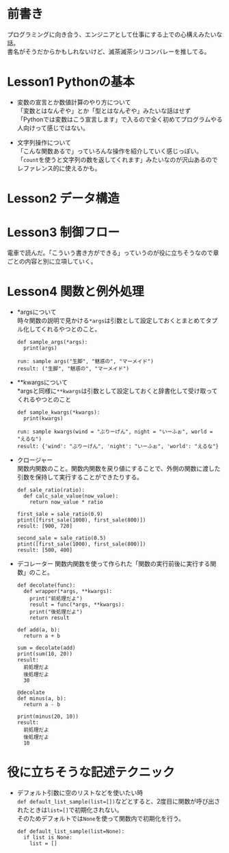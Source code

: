 # 前書き
プログラミングに向き合う、エンジニアとして仕事にする上での心構えみたいな話。  
書名がそうだからかもしれないけど、滅茶滅茶シリコンバレーを推してる。

# Lesson1 Pythonの基本
- 変数の宣言とか数値計算のやり方について  
「変数とはなんぞや」とか「型とはなんぞや」みたいな話はせず  
「Pythonでは変数はこう宣言します」で入るので全く初めてプログラムやる人向けって感じではない。

- 文字列操作について  
  「こんな関数あるで」っていろんな操作を紹介していく感じっぽい。  
  「`count`を使うと文字列の数を返してくれます」みたいなのが沢山あるのでレファレンス的に使えるかも。

# Lesson2 データ構造
# Lesson3 制御フロー
電車で読んだ。「こういう書き方ができる」っていうのが役に立ちそうなので章ごとの内容と別に立項していく。

# Lesson4 関数と例外処理
- *argsについて  
  時々関数の説明で見かける`*args`は引数として設定しておくとまとめてタプル化してくれるやつとのこと。
  ~~~
  def sample_args(*args):
    print(args)

  run: sample args("生脚", "魅惑の", "マーメイド")
  result: ("生脚", "魅惑の", "マーメイド")
  ~~~
  
- **kwargsについて  
  *argsと同様に`**kwargs`は引数として設定しておくと辞書化して受け取ってくれるやつとのこと
  ~~~
  def sample_kwargs(*kwargs):
    print(kwargs)

  run: sample kwargs(wind = "ぶりーげん", night = "いーふぉ", world = "えるな")
  result: {'wind': "ぶりーげん", 'night': "いーふぉ", 'world': "えるな"}
  ~~~

- クロージャー  
  関数内関数のこと。関数内関数を戻り値にすることで、外側の関数に渡した引数を保持して実行することができたりする。
  ~~~
  def sale_ratio(ratio):
    def calc_sale_value(now_value):
      return now_value * ratio

  first_sale = sale_ratio(0.9)
  ptint([first_sale(1000), first_sale(800)])
  result: [900, 720]

  second_sale = sale_ratio(0.5)
  ptint([first_sale(1000), first_sale(800)])
  result: [500, 400]
  ~~~

- デコレーター
  関数内関数を使って作られた「関数の実行前後に実行する関数」のこと。
  ~~~
  def decolate(func):
    def wrapper(*args, **kwargs):
      print("前処理だよ")
      result = func(*args, **kwargs):
      print("後処理だよ")
      return result

  def add(a, b):
    return a + b

  sum = decolate(add)
  print(sum(10, 20))
  result:
    前処理だよ
    後処理だよ
    30

  @decolate
  def minus(a, b):
    return a - b

  print(minus(20, 10))
  result:
    前処理だよ
    後処理だよ
    10
  ~~~

# 役に立ちそうな記述テクニック
- デフォルト引数に空のリストなどを使いたい時  
  `def default_list_sample(list=[])`などとすると、2度目に関数が呼び出されたときは`list=[]`で初期化されない。  
  そのためデフォルトでは`None`を使って関数内で初期化を行う。
  ~~~
  def default_list_sample(list=None):
    if list is None:
      list = []
  ~~~
